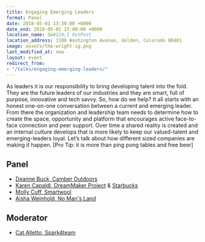 ```yaml
---
title: Engaging Emerging Leaders
format: Panel
date: 2018-05-01 13:30:00 +0000
date_end: 2018-05-01 15:00:00 +0000
location_name: S&#124;I OutPost
location_address: 1100 Washington Avenue, Golden, Colorado 80401
image: assets/the-wright-ig.png
last_modified_at: now
layout: event
redirect_from:
- "/talks/engaging-emerging-leaders/"
---
```

As leaders it is our responsibility to bring developing talent into the fold. They are the future leaders of our industries and they are smart, full of purpose, innovative and tech savvy. So, how do we help? It all starts with an honest one-on-one conversation between a current and emerging leader. From there the organization and leadership team needs to determine how to create the space, opportunity and platform that encourages active face-to-face connection and peer support. Over time a shared reality is created and an internal culture develops that is more likely to keep our valued-talent and emerging-leaders loyal. Let’s talk about how different sized companies are making it happen. \[Pro Tip: it is more than ping pong tables and free beer\]

## Panel

* [Deanne Buck, Camber Outdoors](https://camberoutdoors.org/)
* [Karen Capaldi, DreamMaker Project](http://www.thedreammakerproject.com/) & [Starbucks](https://www.starbucks.com/)
* [Molly Cuff, Smartwool](https://www.smartwool.com/)
* [Aisha Weinhold, No Man's Land](http://nomanslandfilmfestival.org/)

## Moderator

* [Cat Alletto, Spark4team]()